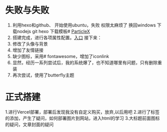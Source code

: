 
# 失败与失败
1. 利用hexo和github、 开始使用ubuntu，失败 权限太麻烦了 换回windows 下载nodejs git hexo 下载模板# [ParticleX](https://argvchs.github.io/2022/05/10/hexo-theme-particlex/)
2. 搭建完成，进行各项属性配置。[入口](https://negisa.github.io/)
接下来：
1. 修改了头像与背景
2. 增加了友情链接
3. 缺少图标，采用# fontawesome，增加了iconlink
4. 显然，经历一系列尝试后，我的系统爆了，也不知道哪里有问题，只有删除重装
5. 再次尝试，使用了butterfly主题
# 正式搭建
1.进行Vercel部署，部署后发现我没有自定义购买，放弃,以后用吧
2.进行了标签的添加，产生了疑问，如何部署图片到网站，进入html的学习
3.大标题前面图标的疑问，文章封面的疑问